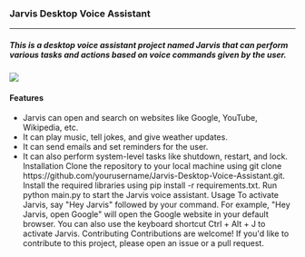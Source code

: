 <b><h3>Jarvis Desktop Voice Assistant</h3></b><hr>
<h5>This is a desktop voice assistant project named Jarvis that can perform various tasks and actions based on voice commands given by the user.</h5>
<img src="E:\Jarvis\Jarvis\jarvis.gif">
<h4><b>Features</b></h4>
<ul>
<li>Jarvis can open and search on websites like Google, YouTube, Wikipedia, etc.</li>
<li>It can play music, tell jokes, and give weather updates.</li>
<li>It can send emails and set reminders for the user.</li>
<li>It can also perform system-level tasks like shutdown, restart, and lock.</li>
Installation
Clone the repository to your local machine using git clone https://github.com/yourusername/Jarvis-Desktop-Voice-Assistant.git.
Install the required libraries using pip install -r requirements.txt.
Run python main.py to start the Jarvis voice assistant.
Usage
To activate Jarvis, say "Hey Jarvis" followed by your command.
For example, "Hey Jarvis, open Google" will open the Google website in your default browser.
You can also use the keyboard shortcut Ctrl + Alt + J to activate Jarvis.
Contributing
Contributions are welcome! If you'd like to contribute to this project, please open an issue or a pull request.
